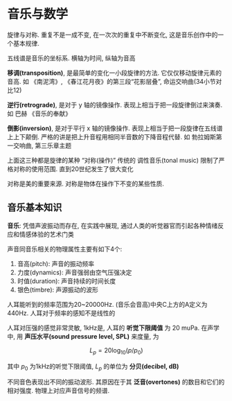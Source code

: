 # 音乐与数学

旋律与对称. 重复不是一成不变, 在一次次的重复中不断变化, 这是音乐创作中的一个基本规律. 

五线谱是音乐的坐标系. 横轴为时间, 纵轴为音高

**移调(transposition)**, 是最简单的变化一小段旋律的方法. 它仅仅移动旋律元素的音高. 如 《南泥湾》, 《春江花月夜》的第三段“花影层叠”, 命运交响曲(34小节对比12)

**逆行(retrograde)**, 是对于 y 轴的镜像操作. 表现上相当于把一段旋律倒过来演奏. 如 巴赫 《音乐的奉献》

**倒影(inversion)**, 是对于平行 x 轴的镜像操作. 表现上相当于把一段旋律在五线谱上上下颠倒. 严格的讲是把上升音程用相同半音数的下降音程代替. 如 勃拉姆斯第一交响曲, 第三乐章主题

上面这三种都是旋律的某种 “对称(操作)”
传统的 调性音乐(tonal music) 限制了严格对称的使用范围. 直到20世纪发生了很大变化

对称是美的重要来源. 对称是物体在操作下不变的某些性质. 

## 音乐基本知识

**音乐**: 凭借声波振动而存在, 在实践中展现, 通过人类的听觉器官而引起各种情绪反应和情感体验的艺术门类

声音同音乐相关的物理属性主要有如下4个:

1.  音高(pitch): 声音的振动频率
2.  力度(dynamics): 声音强弱由空气压强决定
3.  时值(duration): 声音持续的时间长度
4.  银色(timbre): 声源振动的波形

人耳能听到的频率范围为20~20000Hz. (音乐会音高)中央C上方的A定义为 440Hz. 人耳对于频率的感知不是线性的

人耳对压强的感觉非常灵敏, 1kHz是, 人耳的 **听觉下限阈值** 为 20 muPa. 在声学中, 用 **声压水平(sound pressure level, SPL)** 来度量, 为

$$
L_p = 20 \log_{10} (p / p_0)
$$

其中 $p_0$ 为1kHz的听觉下限阈值, $L_p$ 的单位为 **分贝(decibel, dB)**

不同音色表现出不同的振动波形. 其原因在于其 **泛音(overtones)** 的数目和它们的相对强度. 物理上对应声音信号的频谱. 
